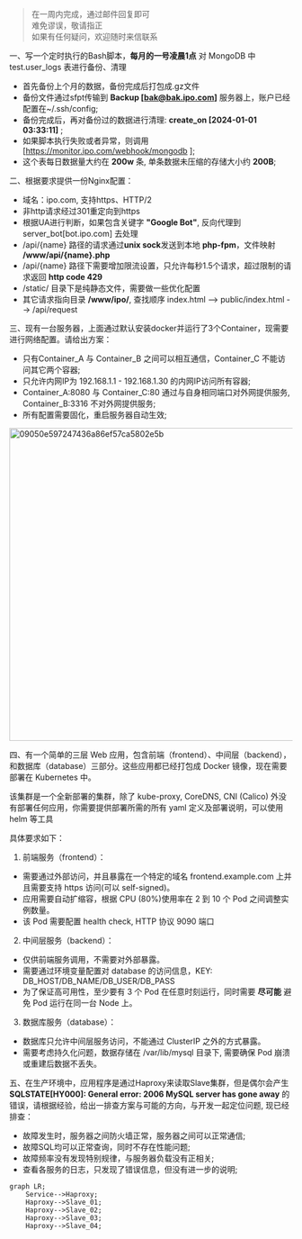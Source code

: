 > 在一周内完成，通过邮件回复即可  
> 难免谬误，敬请指正  
> 如果有任何疑问，欢迎随时来信联系    


一、写一个定时执行的Bash脚本，**每月的一号凌晨1点** 对 MongoDB 中 test.user_logs 表进行备份、清理
  - 首先备份上个月的数据，备份完成后打包成.gz文件
  - 备份文件通过sfpt传输到 **Backup [bak@bak.ipo.com]** 服务器上，账户已经配置在~/.ssh/config;
  - 备份完成后，再对备份过的数据进行清理: **create_on [2024-01-01 03:33:11]** ;
  - 如果脚本执行失败或者异常，则调用 [https://monitor.ipo.com/webhook/mongodb ];
  - 这个表每日数据量大约在 **200w** 条, 单条数据未压缩的存储大小约 **200B**;

二、根据要求提供一份Nginx配置：
  - 域名：ipo.com, 支持https、HTTP/2
  - 非http请求经过301重定向到https
  - 根据UA进行判断，如果包含关键字 **"Google Bot"**, 反向代理到 server_bot[bot.ipo.com] 去处理
  - /api/{name} 路径的请求通过**unix sock**发送到本地 **php-fpm**，文件映射 **/www/api/{name}.php** 
  - /api/{name} 路径下需要增加限流设置，只允许每秒1.5个请求，超过限制的请求返回 **http code 429**
  - /static/ 目录下是纯静态文件，需要做一些优化配置
  - 其它请求指向目录 **/www/ipo/**, 查找顺序 index.html --> public/index.html --> /api/request

三、现有一台服务器，上面通过默认安装docker并运行了3个Container，现需要进行网络配置。请给出方案：
  - 只有Container_A 与 Container_B 之间可以相互通信，Container_C 不能访问其它两个容器;
  - 只允许内网IP为 192.168.1.1 - 192.168.1.30 的内网IP访问所有容器;
  - Container_A:8080 与 Container_C:80 通过与自身相同端口对外网提供服务, Container_B:3316 不对外网提供服务;
  - 所有配置需要固化，重启服务器自动生效;

<img width="556" alt="09050e597247436a86ef57ca5802e5b" src="https://github.com/housesigma/hr-interview/assets/4161489/7f77ad88-406d-4e10-afe8-802cc5366f1a">

四、有一个简单的三层 Web 应用，包含前端（frontend）、中间层（backend），和数据库（database）三部分。这些应用都已经打包成 Docker 镜像，现在需要部署在 Kubernetes 中。

该集群是一个全新部署的集群，除了 kube-proxy, CoreDNS, CNI (Calico) 外没有部署任何应用，你需要提供部署所需的所有 yaml 定义及部署说明，可以使用 helm 等工具

具体要求如下：


1.	前端服务（frontend）：
- 需要通过外部访问，并且暴露在一个特定的域名 frontend.example.com 上并且需要支持 https 访问(可以 self-signed)。
- 应用需要自动扩缩容，根据 CPU (80%)使用率在 2 到 10 个 Pod 之间调整实例数量。
- 该 Pod 需要配置 health check, HTTP 协议 9090 端口


2.	中间层服务（backend）：
- 仅供前端服务调用，不需要对外部暴露。
 - 需要通过环境变量配置对 database 的访问信息，KEY: DB_HOST/DB_NAME/DB_USER/DB_PASS
- 为了保证高可用性，至少要有 3 个 Pod 在任意时刻运行，同时需要 **尽可能** 避免 Pod 运行在同一台 Node 上。


3.	数据库服务（database）：
- 数据库只允许中间层服务访问，不能通过 ClusterIP 之外的方式暴露。
- 需要考虑持久化问题，数据存储在 /var/lib/mysql 目录下, 需要确保 Pod 崩溃或重建后数据不丢失。


五、在生产环境中，应用程序是通过Haproxy来读取Slave集群，但是偶尔会产生 **SQLSTATE[HY000]: General error: 2006 MySQL server has gone away** 的错误，请根据经验，给出一排查方案与可能的方向，与开发一起定位问题, 现已经排查：
  - 故障发生时，服务器之间防火墙正常，服务器之间可以正常通信;
  - 故障SQL均可以正常查询，同时不存在性能问题;
  - 故障频率没有发现特别规律，与服务器负载没有正相关;
  - 查看各服务的日志，只发现了错误信息，但没有进一步的说明;

```mermaid
graph LR;
    Service-->Haproxy;
    Haproxy-->Slave_01;
    Haproxy-->Slave_02;
    Haproxy-->Slave_03;
    Haproxy-->Slave_04;
```

